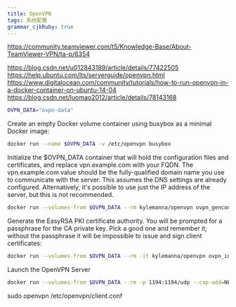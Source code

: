 ```yaml
---
title: OpenVPN
tags: 系统配置
grammar_cjkRuby: true
---
```

https://community.teamviewer.com/t5/Knowledge-Base/About-TeamViewer-VPN/ta-p/6354


https://blog.csdn.net/u012843189/article/details/77422505
https://help.ubuntu.com/lts/serverguide/openvpn.html
https://www.digitalocean.com/community/tutorials/how-to-run-openvpn-in-a-docker-container-on-ubuntu-14-04
https://blog.csdn.net/luomao2012/article/details/78143168
```sh
OVPN_DATA="ovpn-data"
```
Create an empty Docker volume container using busybox as a minimal Docker image:
```sh
docker run --name $OVPN_DATA -v /etc/openvpn busybox
```
Initialize the $OVPN_DATA container that will hold the configuration files and certificates, and replace vpn.example.com with your FQDN. The vpn.example.com value should be the fully-qualified domain name you use to communicate with the server. This assumes the DNS settings are already configured. Alternatively, it's possible to use just the IP address of the server, but this is not recommended.
```sh
docker run --volumes-from $OVPN_DATA --rm kylemanna/openvpn ovpn_genconfig -u udp://192.168.3.2:1194
```
Generate the EasyRSA PKI certificate authority. You will be prompted for a passphrase for the CA private key. Pick a good one and remember it; without the passphrase it will be impossible to issue and sign client certificates:
```sh
docker run --volumes-from $OVPN_DATA --rm -it kylemanna/openvpn ovpn_initpki
```
Launch the OpenVPN Server
```sh
docker run --volumes-from $OVPN_DATA --rm -p 1194:1194/udp --cap-add=NET_ADMIN kylemanna/openvpn
```

 sudo openvpn /etc/openvpn/client.conf

